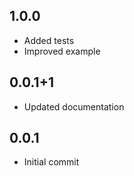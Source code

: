 ## 1.0.0

* Added tests
* Improved example

## 0.0.1+1

* Updated documentation

## 0.0.1

* Initial commit
